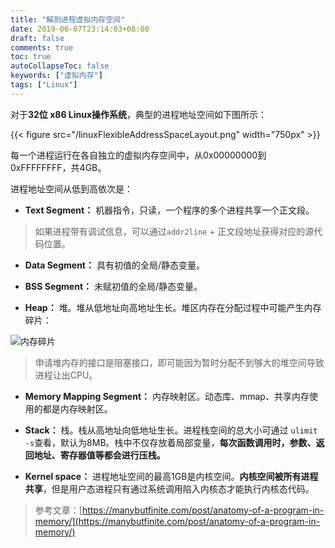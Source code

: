 ```yaml
---
title: "解剖进程虚拟内存空间"
date: 2019-06-07T23:14:03+08:00
draft: false
comments: true
toc: true
autoCollapseToc: false
keywords: ["虚拟内存"]
tags: ["Linux"]
---
```


对于**32位 x86 Linux操作系统**，典型的进程地址空间如下图所示：

{{< figure src="/linuxFlexibleAddressSpaceLayout.png" width="750px" >}}

每一个进程运行在各自独立的虚拟内存空间中，从0x00000000到0xFFFFFFFF，共4GB。

进程地址空间从低到高依次是：

- **Text Segment：** 机器指令，只读，一个程序的多个进程共享一个正文段。
  
> 如果进程带有调试信息，可以通过`addr2line` + 正文段地址获得对应的源代码位置。

- **Data Segment：** 具有初值的全局/静态变量。

- **BSS Segment：** 未赋初值的全局/静态变量。

- **Heap：** 堆。堆从低地址向高地址生长。堆区内存在分配过程中可能产生内存碎片：

![内存碎片](/fragmentedHeap.png "内存碎片")

> 申请堆内存的接口是阻塞接口，即可能因为暂时分配不到够大的堆空间导致进程让出CPU。

- **Memory Mapping Segment：** 内存映射区。动态库、mmap、共享内存使用的都是内存映射区。

- **Stack：** 栈。栈从高地址向低地址生长。进程栈空间的总大小可通过
`ulimit -s`查看，默认为8MB。栈中不仅存放着局部变量，**每次函数调用时，参数、返回地址、寄存器值等都会进行压栈。**

- **Kernel space：** 进程地址空间的最高1GB是内核空间。**内核空间被所有进程共享**，但是用户态进程只有通过系统调用陷入内核态才能执行内核态代码。

> 参考文章：[https://manybutfinite.com/post/anatomy-of-a-program-in-memory/](https://manybutfinite.com/post/anatomy-of-a-program-in-memory/)
